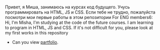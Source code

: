 Привет, я Миша, занимаюсь на курсах код будущего. Учусь программировать на HTML, JS и CSS.
Если тебе не трудно, пожалуйста посмотри мои первые работы в этом репозитории
For ENG members6:
Hi, I'm Misha, I'm studying at the code of the future courses. I am learning to program in HTML, JS and CSS.
If it's not difficult for you, please look at my first works in this repository
- Can you view [ partfolio](https://github.com/DagosRison/partfolio).
